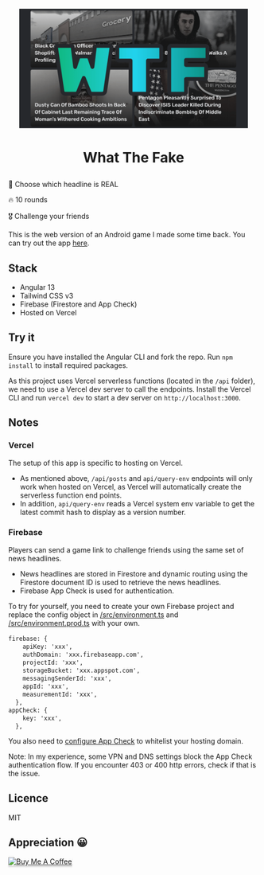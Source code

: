 <p align="center">
  <img style="text-align: center" src="https://github.com/cerivitos/what-the-fake-web/blob/master/src/assets/wtf-header.png?raw=true" height="240"/>
  <h1 align="center">What The Fake</h>
</p>

###
🤔 Choose which headline is REAL

🔥 10 rounds

🎖️ Challenge your friends

This is the web version of an Android game I made some time back. You can try out the app [here](https://play.google.com/store/apps/details?id=com.chanwaikit.fakenews).

## Stack
* Angular 13
* Tailwind CSS v3
* Firebase (Firestore and App Check)
* Hosted on Vercel

## Try it
Ensure you have installed the Angular CLI and fork the repo. Run `npm install` to install required packages.

As this project uses Vercel serverless functions (located in the `/api` folder), we need to use a Vercel dev server to call the endpoints. Install the Vercel CLI and run `vercel dev` to start a dev server on `http://localhost:3000`.

## Notes
### Vercel
The setup of this app is specific to hosting on Vercel. 
* As mentioned above, `/api/posts` and `api/query-env` endpoints will only work when hosted on Vercel, as Vercel will automatically create the serverless function end points.
* In addition, `api/query-env` reads a Vercel system env variable to get the latest commit hash to display as a version number.

### Firebase
Players can send a game link to challenge friends using the same set of news headlines.
* News headlines are stored in Firestore and dynamic routing using the Firestore document ID is used to retrieve the news headlines.
* Firebase App Check is used for authentication.

To try for yourself, you need to create your own Firebase project and replace the config object in [/src/environment.ts](https://github.com/cerivitos/what-the-fake-web/blob/05e0bff1cffa5fc8f3fc2c74acf2d0d3bb1de6f7/src/environments/environment.ts) and [/src/environment.prod.ts](https://github.com/cerivitos/what-the-fake-web/blob/05e0bff1cffa5fc8f3fc2c74acf2d0d3bb1de6f7/src/environments/environment.prod.ts) with your own.

```
firebase: {
    apiKey: 'xxx',
    authDomain: 'xxx.firebaseapp.com',
    projectId: 'xxx',
    storageBucket: 'xxx.appspot.com',
    messagingSenderId: 'xxx',
    appId: 'xxx',
    measurementId: 'xxx',
  },
appCheck: {
    key: 'xxx',
  },
  ```
  
  You also need to [configure App Check](https://firebase.google.com/docs/app-check) to whitelist your hosting domain.
  
  Note: In my experience, some VPN and DNS settings block the App Check authentication flow. If you encounter 403 or 400 http errors, check if that is the issue.
  
  ## Licence
  MIT
  
  ## Appreciation 😀 
  <a href="https://www.buymeacoffee.com/cerivitos" target="_blank"><img src="https://www.buymeacoffee.com/assets/img/custom_images/orange_img.png" alt="Buy Me A Coffee" style="height: 41px !important;width: 174px !important;box-shadow: 0px 3px 2px 0px rgba(190, 190, 190, 0.5) !important;-webkit-box-shadow: 0px 3px 2px 0px rgba(190, 190, 190, 0.5) !important;" ></a>
